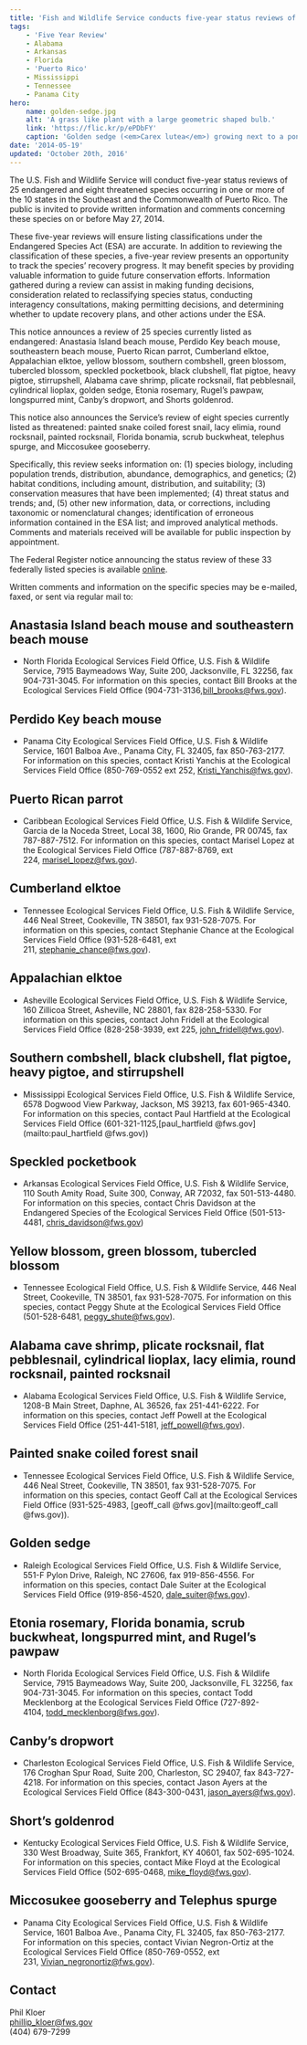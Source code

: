 ```yaml
---
title: 'Fish and Wildlife Service conducts five-year status reviews of 33 southeastern species'
tags:
    - 'Five Year Review'
    - Alabama
    - Arkansas
    - Florida
    - 'Puerto Rico'
    - Mississippi
    - Tennessee
    - Panama City
hero:
    name: golden-sedge.jpg
    alt: 'A grass like plant with a large geometric shaped bulb.'
    link: 'https://flic.kr/p/ePDbFY'
    caption: 'Golden sedge (<em>Carex lutea</em>) growing next to a pond cypress tree in Pender County, NC. Photo by Dale Suiter, USFWS.'
date: '2014-05-19'
updated: 'October 20th, 2016'
---
```


The U.S. Fish and Wildlife Service will conduct five-year status reviews of 25 endangered and eight threatened species occurring in one or more of the 10 states in the Southeast and the Commonwealth of Puerto Rico. The public is invited to provide written information and comments concerning these species on or before May 27, 2014.

These five-year reviews will ensure listing classifications under the Endangered Species Act (ESA) are accurate. In addition to reviewing the classification of these species, a five-year review presents an opportunity to track the species’ recovery progress. It may benefit species by providing valuable information to guide future conservation efforts. Information gathered during a review can assist in making funding decisions, consideration related to reclassifying species status, conducting interagency consultations, making permitting decisions, and determining whether to update recovery plans, and other actions under the ESA.

This notice announces a review of 25 species currently listed as endangered: Anastasia Island beach mouse, Perdido Key beach mouse, southeastern beach mouse, Puerto Rican parrot, Cumberland elktoe, Appalachian elktoe, yellow blossom, southern combshell, green blossom, tubercled blossom, speckled pocketbook, black clubshell, flat pigtoe, heavy pigtoe, stirrupshell, Alabama cave shrimp, plicate rocksnail, flat pebblesnail, cylindrical lioplax, golden sedge, Etonia rosemary, Rugel’s pawpaw, longspurred mint, Canby’s dropwort, and Shorts goldenrod.

This notice also announces the Service’s review of eight species currently listed as threatened: painted snake coiled forest snail, lacy elimia, round rocksnail, painted rocksnail, Florida bonamia, scrub buckwheat, telephus spurge, and Miccosukee gooseberry.

Specifically, this review seeks information on: (1) species biology, including population trends, distribution, abundance, demographics, and genetics; (2) habitat conditions, including amount, distribution, and suitability; (3) conservation measures that have been implemented; (4) threat status and trends; and, (5) other new information, data, or corrections, including taxonomic or nomenclatural changes; identification of erroneous information contained in the ESA list; and improved analytical methods. Comments and materials received will be available for public inspection by appointment.

The Federal Register notice announcing the status review of these 33 federally listed species is available [online](https://www.federalregister.gov/articles/2014/03/25/2014-06502/endangered-and-threatened-wildlife-and-plants-5-year-status-reviews-of-33-southeastern-species).

Written comments and information on the specific species may be e-mailed, faxed, or sent via regular mail to:

## Anastasia Island beach mouse and southeastern beach mouse

- North Florida Ecological Services Field Office, U.S. Fish & Wildlife Service, 7915 Baymeadows Way, Suite 200, Jacksonville, FL 32256, fax 904-731-3045\. For information on this species, contact Bill Brooks at the Ecological Services Field Office (904-731-3136,[bill_brooks@fws.gov](mailto:bill_brooks@fws.gov)).

## Perdido Key beach mouse

- Panama City Ecological Services Field Office, U.S. Fish & Wildlife Service, 1601 Balboa Ave., Panama City, FL 32405, fax 850-763-2177\. For information on this species, contact Kristi Yanchis at the Ecological Services Field Office (850-769-0552 ext 252, [Kristi_Yanchis@fws.gov](mailto:Kristi_Yanchis@fws.gov)).

## Puerto Rican parrot

- Caribbean Ecological Services Field Office, U.S. Fish & Wildlife Service, Garcia de la Noceda Street, Local 38, 1600, Rio Grande, PR 00745, fax 787-887-7512\. For information on this species, contact Marisel Lopez at the Ecological Services Field Office (787-887-8769, ext 224, [marisel_lopez@fws.gov](mailto:marisel_lopez@fws.gov)).

## Cumberland elktoe

- Tennessee Ecological Services Field Office, U.S. Fish & Wildlife Service, 446 Neal Street, Cookeville, TN 38501, fax 931-528-7075\. For information on this species, contact Stephanie Chance at the Ecological Services Field Office (931-528-6481, ext 211, [stephanie_chance@fws.gov](mailto:stephanie_chance@fws.gov)).

## Appalachian elktoe

- Asheville Ecological Services Field Office, U.S. Fish & Wildlife Service, 160 Zillicoa Street, Asheville, NC 28801, fax 828-258-5330\. For information on this species, contact John Fridell at the Ecological Services Field Office (828-258-3939, ext 225, [john_fridell@fws.gov](mailto:john_fridell@fws.gov)).

## Southern combshell, black clubshell, flat pigtoe, heavy pigtoe, and stirrupshell

- Mississippi Ecological Services Field Office, U.S. Fish & Wildlife Service, 6578 Dogwood View Parkway, Jackson, MS 39213, fax 601-965-4340\. For information on this species, contact Paul Hartfield at the Ecological Services Field Office (601-321-1125,[paul_hartfield @fws.gov](mailto:paul_hartfield @fws.gov))

## Speckled pocketbook

- Arkansas Ecological Services Field Office, U.S. Fish & Wildlife Service, 110 South Amity Road, Suite 300, Conway, AR 72032, fax 501-513-4480\. For information on this species, contact Chris Davidson at the Endangered Species of the Ecological Services Field Office (501-513-4481, [chris_davidson@fws.gov](mailto:chris_davidson@fws.gov))

## Yellow blossom, green blossom, tubercled blossom

- Tennessee Ecological Field Office, U.S. Fish & Wildlife Service, 446 Neal Street, Cookeville, TN 38501, fax 931-528-7075\. For information on this species, contact Peggy Shute at the Ecological Services Field Office (501-528-6481, [peggy_shute@fws.gov](mailto:peggy_shute@fws.gov)).

## Alabama cave shrimp, plicate rocksnail, flat pebblesnail, cylindrical lioplax, lacy elimia, round rocksnail, painted rocksnail

- Alabama Ecological Services Field Office, U.S. Fish & Wildlife Service, 1208-B Main Street, Daphne, AL 36526, fax 251-441-6222\. For information on this species, contact Jeff Powell at the Ecological Services Field Office (251-441-5181, [jeff_powell@fws.gov](mailto:jeff_powell@fws.gov)).

## Painted snake coiled forest snail

- Tennessee Ecological Services Field Office, U.S. Fish & Wildlife Service, 446 Neal Street, Cookeville, TN 38501, fax 931-528-7075\. For information on this species, contact Geoff Call at the Ecological Services Field Office (931-525-4983, [geoff_call @fws.gov](mailto:geoff_call @fws.gov)).

## Golden sedge

- Raleigh Ecological Services Field Office, U.S. Fish & Wildlife Service, 551-F Pylon Drive, Raleigh, NC 27606, fax 919-856-4556\. For information on this species, contact Dale Suiter at the Ecological Services Field Office (919-856-4520, [dale_suiter@fws.gov](mailto:dale_suiter@fws.gov)).

## Etonia rosemary, Florida bonamia, scrub buckwheat, longspurred mint, and Rugel’s pawpaw

- North Florida Ecological Services Field Office, U.S. Fish & Wildlife Service, 7915 Baymeadows Way, Suite 200, Jacksonville, FL 32256, fax 904-731-3045\. For information on this species, contact Todd Mecklenborg at the Ecological Services Field Office (727-892-4104, [todd_mecklenborg@fws.gov](mailto:todd_mecklenborg@fws.gov)).

## Canby’s dropwort

- Charleston Ecological Services Field Office, U.S. Fish & Wildlife Service, 176 Croghan Spur Road, Suite 200, Charleston, SC 29407, fax 843-727-4218\. For information on this species, contact Jason Ayers at the Ecological Services Field Office (843-300-0431, [jason_ayers@fws.gov](mailto:jason_ayers@fws.gov)).

## Short’s goldenrod

- Kentucky Ecological Services Field Office, U.S. Fish & Wildlife Service, 330 West Broadway, Suite 365, Frankfort, KY 40601, fax 502-695-1024\. For information on this species, contact Mike Floyd at the Ecological Services Field Office (502-695-0468, [mike_floyd@fws.gov](mailto:mike_floyd@fws.gov)).

## Miccosukee gooseberry and Telephus spurge

- Panama City Ecological Services Field Office, U.S. Fish & Wildlife Service, 1601 Balboa Ave., Panama City, FL 32405, fax 850-763-2177\. For information on this species, contact Vivian Negron-Ortiz at the Ecological Services Field Office (850-769-0552, ext 231, [Vivian_negronortiz@fws.gov](mailto:Vivian_negronortiz@fws.gov)).

## Contact
Phil Kloer  
[phillip_kloer@fws.gov](mailto:phillip_kloer@fws.gov)  
(404) 679-7299  
